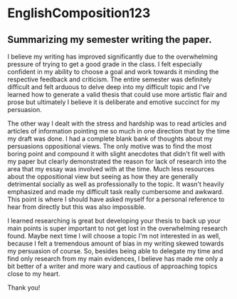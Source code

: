 # EnglishComposition123

## Summarizing my semester writing the paper.
I believe my writing has improved significantly due to the overwhelming pressure of trying to get a good grade in the class. I felt especially confident in my ability to choose a goal and work towards it minding the respective feedback and criticism. The entire semester was definitely difficult and felt arduous to delve deep into my difficult topic and I've learned how to generate a valid thesis that could use more artistic flair and prose but ultimately I believe it is deliberate and emotive succinct for my persuasion.

The other way I dealt with the stress and hardship was to read articles and articles of information pointing me so much in one direction that by the time my draft was done. I had a complete blank bank of thoughts about my persuasions oppositional views. The only motive was to find the most boring point and compound it with slight anecdotes that didn't fit well with my paper but clearly demonstrated the reason for lack of research into the area that my essay was involved with at the time. Much less resources about the oppositional view but seeing as how they are generally detrimental socially as well as professionally to the topic. It wasn't heavily emphasized and made my difficult task really cumbersome and awkward. This point is where I should have asked myself for a personal reference to hear from directly but this was also impossible.

I learned researching is great but developing your thesis to back up your main points is super important to not get lost in the overwhelming research found. Maybe next time I will choose a topic I'm not interested in as well, because I felt a tremendous amount of bias in my writing skewed towards my persuasion of course. So, besides being able to delegate my time and find only research from my main evidences, I believe has made me only a bit better of a writer and more wary and cautious of approaching topics close to my heart.

Thank you!
